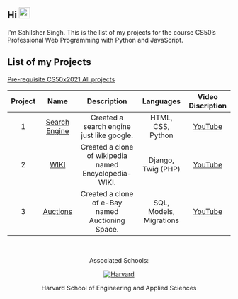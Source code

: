 ## Hi <img src="https://media.giphy.com/media/hvRJCLFzcasrR4ia7z/giphy.gif" width="25px"> 

I'm Sahilsher Singh. This is the list of my projects for the course CS50’s Professional Web Programming with Python and JavaScript.

## List of my Projects

<a href="https://github.com/Sandhu-Sahil/CS50x2021_Harvard_University">Pre-requisite CS50x2021 All projects</a>

| Project | Name                       | Description                                               | Languages                          | Video Discription                              |
| :---: | :---------------------------: | :-------------------------------------------------------------------------------: | :--------------------------------------------: | :--------------------------------------------: |
| 1    | <a href="https://github.com/Sandhu-Sahil/Search_Engine">Search Engine</a> | Created a search engine just like google.   | HTML, CSS, Python   | <a href="https://youtu.be/xDTB4GC4KqE">YouTube</a> |
| 2    | <a href="https://github.com/Sandhu-Sahil/Encyclopedia-WIKI">WIKI</a> | Created a clone of wikipedia named Encyclopedia-WIKI.   | Django, Twig (PHP)  | <a href="https://youtu.be/EQcI8AF3e6k">YouTube</a> |
| 3    | <a href="https://github.com/Sandhu-Sahil/Auctioning_Space">Auctions</a> | Created a clone of e-Bay named Auctioning Space.   | SQL, Models, Migrations  | <a href="https://youtu.be/YWjoHPRyAh0">YouTube</a> |

<br>

<div align="center">
  <p>Associated Schools:</p>
  <a href="#">
    <img alt="Harvard" src="https://online-learning.harvard.edu/sites/default/files/shields/harvard-engineering.png" />
  </a>
  <p>Harvard School of Engineering and Applied Sciences</p>
</div>
